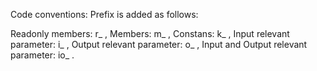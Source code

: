 Code conventions:
Prefix is added as follows:

Readonly members: r_ , 
Members: m_ , 
Constans: k_ , 
Input relevant parameter: i_ ,
Output relevant parameter: o_ ,
Input and Output relevant parameter: io_ .
